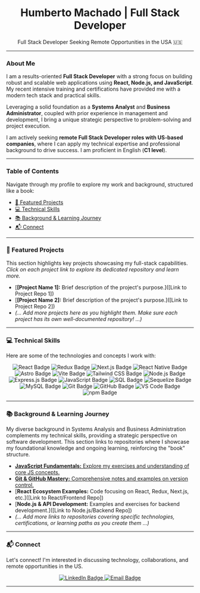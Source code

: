 <div align="center">
  <!-- La imagen de perfil principal ya se muestra en el avatar de GitHub. Esta línea opcional se eliminó para evitar redundancia o errores si el archivo no existe. -->
  <h1>Humberto Machado | Full Stack Developer</h1>
  <p>Full Stack Developer Seeking Remote Opportunities in the USA 🇺🇸</p>
</div>

---

### About Me

I am a results-oriented **Full Stack Developer** with a strong focus on building robust and scalable web applications using **React, Node.js, and JavaScript**. My recent intensive training and certifications have provided me with a modern tech stack and practical skills.

Leveraging a solid foundation as a **Systems Analyst** and **Business Administrator**, coupled with prior experience in management and development, I bring a unique strategic perspective to problem-solving and project execution.

I am actively seeking **remote Full Stack Developer roles with US-based companies**, where I can apply my technical expertise and professional background to drive success. I am proficient in English (**C1 level**).

---

### Table of Contents

Navigate through my profile to explore my work and background, structured like a book:

*   [🌟 Featured Projects](#featured-projects)
*   [💻 Technical Skills](#technical-skills)
*   [📚 Background & Learning Journey](#background--learning-journey)
*   [📬 Connect](#connect)

---

### 🌟 Featured Projects

This section highlights key projects showcasing my full-stack capabilities. *Click on each project link to explore its dedicated repository and learn more.*

*   [**[Project Name 1]:** Brief description of the project's purpose.]([Link to Project Repo 1])
*   [**[Project Name 2]:** Brief description of the project's purpose.]([Link to Project Repo 2])
*   *(... Add more projects here as you highlight them. Make sure each project has its own well-documented repository! ...)*

---

### 💻 Technical Skills

Here are some of the technologies and concepts I work with:

<p align="center">
  <!-- Frontend -->
  <img src="https://img.shields.io/badge/React-61DAFB?style=for-the-badge&logo=react&logoColor=black" alt="React Badge"/>
  <img src="https://img.shields.io/badge/Redux-764ABC?style=for-the-badge&logo=redux&logoColor=white" alt="Redux Badge"/>
  <img src="https://img.shields.io/badge/Next.js-000000?style=for-the-badge&logo=nextdotjs&logoColor=white" alt="Next.js Badge"/>
  <img src="https://img.shields.io/badge/React_Native-61DAFB?style=for-the-badge&logo=react&logoColor=black" alt="React Native Badge"/>
  <img src="https://img.shields.io/badge/Astro-BC52EE?style=for-the-badge&logo=astro&logoColor=white" alt="Astro Badge"/>
  <img src="https://img.shields.io/badge/Vite-646CFF?style=for-the-badge&logo=vite&logoColor=white" alt="Vite Badge"/>
  <img src="https://img.shields.io/badge/Tailwind_CSS-065F46?style=for-the-badge&logo=tailwindcss&logoColor=white" alt="Tailwind CSS Badge"/>
  <!-- Backend -->
  <img src="https://img.shields.io/badge/Node.js-339933?style=for-the-badge&logo=nodedotjs&logoColor=white" alt="Node.js Badge"/>
  <img src="https://img.shields.io/badge/Express.js-000000?style=for-the-badge&logo=express&logoColor=white" alt="Express.js Badge"/>
  <!-- Languages -->
  <img src="https://img.shields.io/badge/JavaScript-F7DF1E?style=for-the-badge&logo=javascript&logoColor=black" alt="JavaScript Badge"/>
  <img src="https://img.shields.io/badge/SQL-4479A1?style=for-the-badge&logo=mysql&logoColor=white" alt="SQL Badge"/> <!-- Using MySQL badge as a general SQL representation -->
   <!-- Databases & ORMs -->
  <img src="https://img.shields.io/badge/Sequelize-52B0E7?style=for-the-badge&logo=sequelize&logoColor=white" alt="Sequelize Badge"/>
  <img src="https://img.shields.io/badge/MySQL-4479A1?style=for-the-badge&logo=mysql&logoColor=white" alt="MySQL Badge"/>
  <!-- Tools & Concepts -->
  <img src="https://img.shields.io/badge/Git-F05032?style=for-the-badge&logo=git&logoColor=white" alt="Git Badge"/>
  <img src="https://img.shields.io/badge/GitHub-181717?style=for-the-badge&logo=github&logoColor=white" alt="GitHub Badge"/>
  <img src="https://img.shields.io/badge/VS_Code-007ACC?style=for-the-badge&logo=visualstudiocode&logoColor=white" alt="VS Code Badge"/>
  <img src="https://img.shields.io/badge/npm-CB3837?style=for-the-badge&logo=npm&logoColor=white" alt="npm Badge"/>
  <!-- Conceptual Skills -->
</p>

---

### 📚 Background & Learning Journey

My diverse background in Systems Analysis and Business Administration complements my technical skills, providing a strategic perspective on software development. This section links to repositories where I showcase my foundational knowledge and ongoing learning, reinforcing the "book" structure.

*   [**JavaScript Fundamentals:** Explore my exercises and understanding of core JS concepts.](https://github.com/HumbertoMachado7/javascript-fundamentals)
*   [**Git & GitHub Mastery:** Comprehensive notes and examples on version control.](https://github.com/HumbertoMachado7/git-github-mastery)
*   [**React Ecosystem Examples:** Code focusing on React, Redux, Next.js, etc.]([Link to React/Frontend Repo])
*   [**Node.js & API Development:** Examples and exercises for backend development.]([Link to Node.js/Backend Repo])
*   *(... Add more links to repositories covering specific technologies, certifications, or learning paths as you create them ...)*

---

### 📬 Connect

Let's connect! I'm interested in discussing technology, collaborations, and remote opportunities in the US.

<p align="center">
  <a href="https://www.linkedin.com/in/humberto-machado-6415262a7/" target="_blank">
    <img src="https://img.shields.io/badge/LinkedIn-0077B5?style=for-the-badge&logo=linkedin&logoColor=white" alt="LinkedIn Badge"/>
  </a>
  <a href="mailto:humbertomachado777@gmail.com">
    <img src="https://img.shields.io/badge/Email-D14836?style=for-the-badge&logo=gmail&logoColor=white" alt="Email Badge"/>
  </a>
   <!-- Optional: Add badges for Portfolio, Platzi, Henry if you have public URLs -->
   <!-- Example for Portfolio (if you create one) -->
   <!--
   <a href="[URL de tu Portfolio]" target="_blank">
     <img src="https://img.shields.io/badge/Portfolio-FF7213?style=for-the-badge&logo=About.me&logoColor=white" alt="Portfolio Badge"/>
   </a>
   -->
   <!-- Example for Platzi (if public profile) -->
   <!--
   <a href="[URL de tu Perfil Platzi]" target="_blank">
     <img src="https://img.shields.io/badge/Platzi-%2397d404.svg?style=for-the-badge&logo=Platzi&logoColor=white" alt="Platzi Badge"/>
   </a>
   -->
   <!-- Example for Henry (if public profile) -->
   <!--
   <a href="[URL de tu Perfil Henry]" target="_blank">
     <img src="https://img.shields.io/badge/Henry-F26137?style=for-the-badge&logo=data:image/svg+xml;base64,PHN2ZyB3aWR0aD0iMzYiIGhlaWdodD0iMzYiIHZpZXdCb3g9IjAgMCAzNiAzNiIgZmlsbD0ibm9uZSIgeG1sbnM9Imh0dHA6Ly93d3cudzMub3JnLzIwMDAvc3ZnIj4KPHBhdGggZD0iTTMgMEgzdjM2SDMwVjI3SDI3VjI0SDI0VjIxSDIxVjE4SDI0VjE1SDI3VjEySDMwVjBIN1Y5SDMwVjE4SDI3VjIxhDIuOTc3N0wzMCAyMUgzMFYzMEgzM1YzNkgzVjI3SDZWMTlIOC44ODg4OXYzSDMuODg4ODhWMzZIMloiIGZpbGw9IiNGRjYxMzciLz4KPC9zdmc+Cg==" alt="Henry Badge"/>
   </a>
   -->
</p>

---

<!--
Keywords for Searchability: Full Stack Developer, React, Node.js, JavaScript, SQL, Remote Jobs, USA, Software Engineer, Web Development, Bootcamp Graduate, React Hooks, Express.js, Sequelize, MySQL, Frontend, Backend, Developer Remoto, Estados Unidos, Systems Analyst, Business Administration, Leadership, Management, Git, GitHub, Tailwind CSS, Redux, Next.js, React Native, Vite, Astro, Data Structures, Algorithms, OOP, FP, RESTful APIs, C1 English, US Remote
-->
